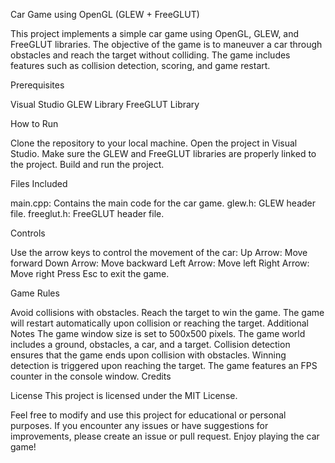 Car Game using OpenGL (GLEW + FreeGLUT)

This project implements a simple car game using OpenGL, GLEW, and FreeGLUT libraries. The objective of the game is to maneuver a car through obstacles and reach the target without colliding. The game includes features such as collision detection, scoring, and game restart.

Prerequisites

Visual Studio
GLEW Library
FreeGLUT Library

How to Run

Clone the repository to your local machine.
Open the project in Visual Studio.
Make sure the GLEW and FreeGLUT libraries are properly linked to the project.
Build and run the project.

Files Included

main.cpp: Contains the main code for the car game.
glew.h: GLEW header file.
freeglut.h: FreeGLUT header file.

Controls

Use the arrow keys to control the movement of the car:
Up Arrow: Move forward
Down Arrow: Move backward
Left Arrow: Move left
Right Arrow: Move right
Press Esc to exit the game.

Game Rules

Avoid collisions with obstacles.
Reach the target to win the game.
The game will restart automatically upon collision or reaching the target.
Additional Notes
The game window size is set to 500x500 pixels.
The game world includes a ground, obstacles, a car, and a target.
Collision detection ensures that the game ends upon collision with obstacles.
Winning detection is triggered upon reaching the target.
The game features an FPS counter in the console window.
Credits

License
This project is licensed under the MIT License.

Feel free to modify and use this project for educational or personal purposes. If you encounter any issues or have suggestions for improvements, please create an issue or pull request. Enjoy playing the car game!

